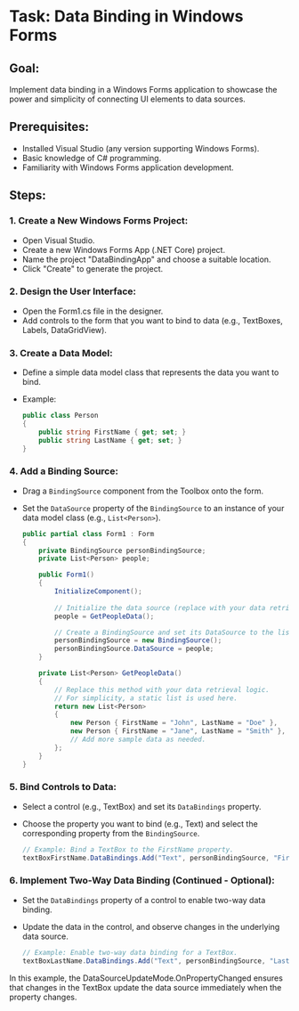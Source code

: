 # Task: Data Binding in Windows Forms

## Goal:
Implement data binding in a Windows Forms application to showcase the power and simplicity of connecting UI elements to data sources.

## Prerequisites:
- Installed Visual Studio (any version supporting Windows Forms).
- Basic knowledge of C# programming.
- Familiarity with Windows Forms application development.

## Steps:

### 1. Create a New Windows Forms Project:

- Open Visual Studio.
- Create a new Windows Forms App (.NET Core) project.
- Name the project "DataBindingApp" and choose a suitable location.
- Click "Create" to generate the project.

### 2. Design the User Interface:

- Open the Form1.cs file in the designer.
- Add controls to the form that you want to bind to data (e.g., TextBoxes, Labels, DataGridView).

### 3. Create a Data Model:

- Define a simple data model class that represents the data you want to bind.
- Example:

  ```csharp
  public class Person
  {
      public string FirstName { get; set; }
      public string LastName { get; set; }
  }

### 4. Add a Binding Source:

- Drag a `BindingSource` component from the Toolbox onto the form.
- Set the `DataSource` property of the `BindingSource` to an instance of your data model class (e.g., `List<Person>`).

  ```csharp
  public partial class Form1 : Form
  {
      private BindingSource personBindingSource;
      private List<Person> people;

      public Form1()
      {
          InitializeComponent();
          
          // Initialize the data source (replace with your data retrieval logic).
          people = GetPeopleData();

          // Create a BindingSource and set its DataSource to the list of people.
          personBindingSource = new BindingSource();
          personBindingSource.DataSource = people;
      }

      private List<Person> GetPeopleData()
      {
          // Replace this method with your data retrieval logic.
          // For simplicity, a static list is used here.
          return new List<Person>
          {
              new Person { FirstName = "John", LastName = "Doe" },
              new Person { FirstName = "Jane", LastName = "Smith" },
              // Add more sample data as needed.
          };
      }
  }
### 5. Bind Controls to Data:

- Select a control (e.g., TextBox) and set its `DataBindings` property.
- Choose the property you want to bind (e.g., Text) and select the corresponding property from the `BindingSource`.

  ```csharp
  // Example: Bind a TextBox to the FirstName property.
  textBoxFirstName.DataBindings.Add("Text", personBindingSource, "FirstName");
### 6. Implement Two-Way Data Binding (Continued - Optional):

- Set the `DataBindings` property of a control to enable two-way data binding.
- Update the data in the control, and observe changes in the underlying data source.

  ```csharp
  // Example: Enable two-way data binding for a TextBox.
  textBoxLastName.DataBindings.Add("Text", personBindingSource, "LastName", true, DataSourceUpdateMode.OnPropertyChanged);
In this example, the DataSourceUpdateMode.OnPropertyChanged ensures that changes in the TextBox update the data source immediately when the property changes.
